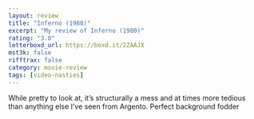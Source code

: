 ```yaml
---
layout: review
title: "Inferno (1980)"
excerpt: "My review of Inferno (1980)"
rating: "3.0"
letterboxd_url: https://boxd.it/2ZAAJX
mst3k: false
rifftrax: false
category: movie-review
tags: [video-nasties]
---
```


While pretty to look at, it’s structurally a mess and at times more tedious than anything else I’ve seen from Argento. Perfect background fodder
